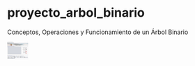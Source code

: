 # proyecto_arbol_binario
Conceptos, Operaciones y Funcionamiento de un Árbol Binario

<img src="https://github.com/duvanbotello/proyecto_arbol_binario/blob/master/Imagenes/1.PNG" width="48">
